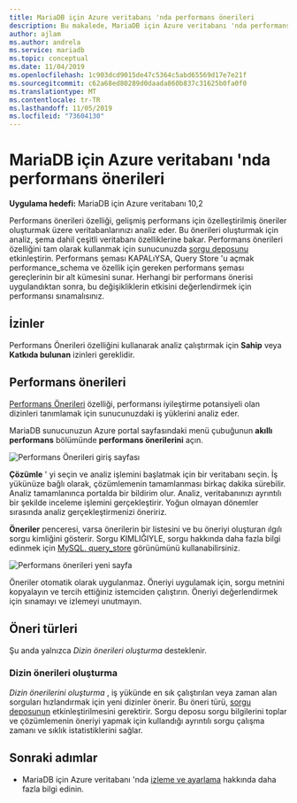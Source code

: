 ```yaml
---
title: MariaDB için Azure veritabanı 'nda performans önerileri
description: Bu makalede, MariaDB için Azure veritabanı 'nda performans önerisi özelliği açıklanmaktadır
author: ajlam
ms.author: andrela
ms.service: mariadb
ms.topic: conceptual
ms.date: 11/04/2019
ms.openlocfilehash: 1c903dcd9015de47c5364c5abd65569d17e7e21f
ms.sourcegitcommit: c62a68ed80289d0daada860b837c31625b0fa0f0
ms.translationtype: MT
ms.contentlocale: tr-TR
ms.lasthandoff: 11/05/2019
ms.locfileid: "73604130"
---
```

# <a name="performance-recommendations-in-azure-database-for-mariadb"></a>MariaDB için Azure veritabanı 'nda performans önerileri

**Uygulama hedefi:** MariaDB için Azure veritabanı 10,2

Performans önerileri özelliği, gelişmiş performans için özelleştirilmiş öneriler oluşturmak üzere veritabanlarınızı analiz eder. Bu önerileri oluşturmak için analiz, şema dahil çeşitli veritabanı özelliklerine bakar. Performans önerileri özelliğini tam olarak kullanmak için sunucunuzda [sorgu deposunu](concepts-query-store.md) etkinleştirin. Performans şeması KAPALıYSA, Query Store 'u açmak performance_schema ve özellik için gereken performans şeması gereçlerinin bir alt kümesini sunar. Herhangi bir performans önerisi uygulandıktan sonra, bu değişikliklerin etkisini değerlendirmek için performansı sınamalısınız.

## <a name="permissions"></a>İzinler

Performans Önerileri özelliğini kullanarak analiz çalıştırmak için **Sahip** veya **Katkıda bulunan** izinleri gereklidir.

## <a name="performance-recommendations"></a>Performans önerileri

[Performans Önerileri](concepts-performance-recommendations.md) özelliği, performansı iyileştirme potansiyeli olan dizinleri tanımlamak için sunucunuzdaki iş yüklerini analiz eder.

MariaDB sunucunuzun Azure portal sayfasındaki menü çubuğunun **akıllı performans** bölümünde **performans önerilerini** açın.

![Performans Önerileri giriş sayfası](./media/concepts-performance-recommendations/performance-recommendations-page.png)

**Çözümle** ' yi seçin ve analiz işlemini başlatmak için bir veritabanı seçin. İş yükünüze bağlı olarak, çözümlemenin tamamlanması birkaç dakika sürebilir. Analiz tamamlanınca portalda bir bildirim olur. Analiz, veritabanınızı ayrıntılı bir şekilde inceleme işlemini gerçekleştirir. Yoğun olmayan dönemler sırasında analiz gerçekleştirmenizi öneririz.

**Öneriler** penceresi, varsa önerilerin bir listesini ve bu öneriyi oluşturan ılgılı sorgu kimliğini gösterir. Sorgu KIMLIĞIYLE, sorgu hakkında daha fazla bilgi edinmek için [MySQL. query_store](concepts-query-store.md#mysqlquery_store) görünümünü kullanabilirsiniz.

![Performans önerileri yeni sayfa](./media/concepts-performance-recommendations/performance-recommendations-result.png)

Öneriler otomatik olarak uygulanmaz. Öneriyi uygulamak için, sorgu metnini kopyalayın ve tercih ettiğiniz istemciden çalıştırın. Öneriyi değerlendirmek için sınamayı ve izlemeyi unutmayın.

## <a name="recommendation-types"></a>Öneri türleri

Şu anda yalnızca *Dizin önerileri oluşturma* desteklenir.

### <a name="create-index-recommendations"></a>Dizin önerileri oluşturma

*Dizin önerilerini oluşturma* , iş yükünde en sık çalıştırılan veya zaman alan sorguları hızlandırmak için yeni dizinler önerir. Bu öneri türü, [sorgu deposunun](concepts-query-store.md) etkinleştirilmesini gerektirir. Sorgu deposu sorgu bilgilerini toplar ve çözümlemenin öneriyi yapmak için kullandığı ayrıntılı sorgu çalışma zamanı ve sıklık istatistiklerini sağlar.

## <a name="next-steps"></a>Sonraki adımlar

- MariaDB için Azure veritabanı 'nda [izleme ve ayarlama](concepts-monitoring.md) hakkında daha fazla bilgi edinin.